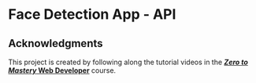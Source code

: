 # Face Detection App - API

## Acknowledgments

This project is created by following along the tutorial videos in the [***Zero to Mastery* Web Developer**][1] course.

<!-- Reference Links -->
[1]: https://academy.zerotomastery.io/p/complete-web-developer-zero-to-mastery
